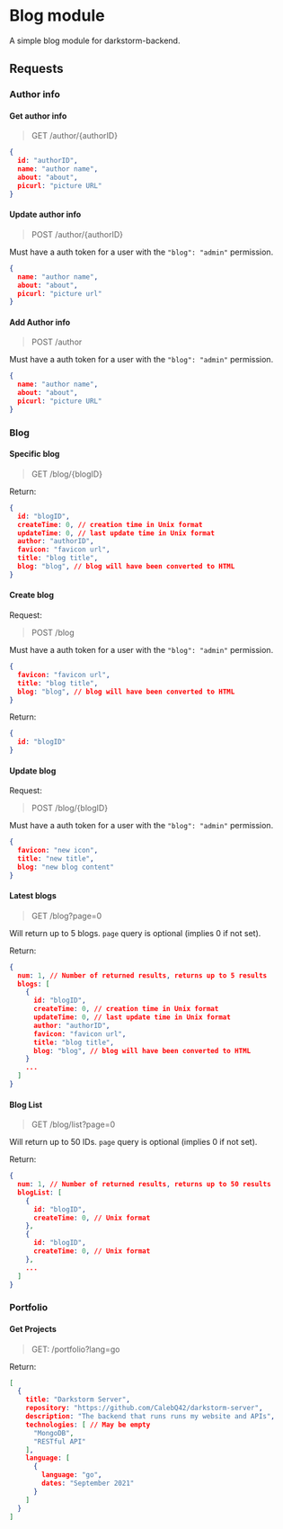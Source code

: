 # Blog module

A simple blog module for darkstorm-backend.

## Requests

### Author info

#### Get author info

> GET /author/{authorID}

```json
{
  id: "authorID",
  name: "author name",
  about: "about",
  picurl: "picture URL"
}
```

#### Update author info

> POST /author/{authorID}

Must have a auth token for a user with the `"blog": "admin"` permission.

```json
{
  name: "author name",
  about: "about",
  picurl: "picture url"
}
```

#### Add Author info

> POST /author

Must have a auth token for a user with the `"blog": "admin"` permission.

```json
{
  name: "author name",
  about: "about",
  picurl: "picture URL"
}
```

### Blog

#### Specific blog

> GET /blog/{blogID}

Return:

```json
{
  id: "blogID",
  createTime: 0, // creation time in Unix format
  updateTime: 0, // last update time in Unix format
  author: "authorID",
  favicon: "favicon url",
  title: "blog title",
  blog: "blog", // blog will have been converted to HTML
}
```

#### Create blog

Request:

> POST /blog

Must have a auth token for a user with the `"blog": "admin"` permission.

```json
{
  favicon: "favicon url",
  title: "blog title",
  blog: "blog", // blog will have been converted to HTML
}
```

Return:

```json
{
  id: "blogID"
}
```

#### Update blog

Request:

> POST /blog/{blogID}

Must have a auth token for a user with the `"blog": "admin"` permission.

```json
{
  favicon: "new icon",
  title: "new title",
  blog: "new blog content"
}
```

#### Latest blogs

> GET /blog?page=0

Will return up to 5 blogs. `page` query is optional (implies 0 if not set).

Return:

```json
{
  num: 1, // Number of returned results, returns up to 5 results
  blogs: [
    {
      id: "blogID",
      createTime: 0, // creation time in Unix format
      updateTime: 0, // last update time in Unix format
      author: "authorID",
      favicon: "favicon url",
      title: "blog title",
      blog: "blog", // blog will have been converted to HTML
    }
    ...
  ]
}
```

#### Blog List

> GET /blog/list?page=0

Will return up to 50 IDs. `page` query is optional (implies 0 if not set).

Return:

```json
{
  num: 1, // Number of returned results, returns up to 50 results
  blogList: [
    {
      id: "blogID",
      createTime: 0, // Unix format
    },
    {
      id: "blogID",
      createTime: 0, // Unix format
    },
    ...
  ]
}
```

### Portfolio

#### Get Projects

> GET: /portfolio?lang=go

Return:

```json
[
  {
    title: "Darkstorm Server",
    repository: "https://github.com/CalebQ42/darkstorm-server",
    description: "The backend that runs runs my website and APIs",
    technologies: [ // May be empty
      "MongoDB",
      "RESTful API"
    ],
    language: [
      {
        language: "go",
        dates: "September 2021"
      }
    ]
  }
]
```
